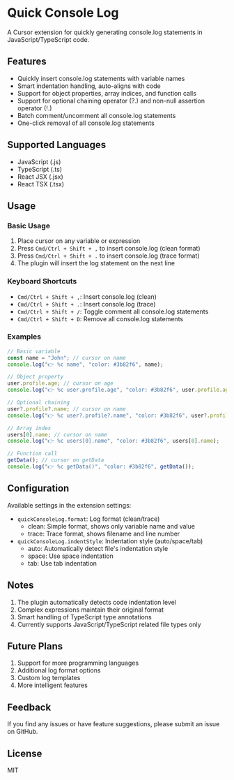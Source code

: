 # Quick Console Log

A Cursor extension for quickly generating console.log statements in JavaScript/TypeScript code.

## Features

- Quickly insert console.log statements with variable names
- Smart indentation handling, auto-aligns with code
- Support for object properties, array indices, and function calls
- Support for optional chaining operator (?.) and non-null assertion operator (!.)
- Batch comment/uncomment all console.log statements
- One-click removal of all console.log statements

## Supported Languages

- JavaScript (.js)
- TypeScript (.ts)
- React JSX (.jsx)
- React TSX (.tsx)

## Usage

### Basic Usage

1. Place cursor on any variable or expression
2. Press `Cmd/Ctrl + Shift + ,` to insert console.log (clean format)
3. Press `Cmd/Ctrl + Shift + .` to insert console.log (trace format)
4. The plugin will insert the log statement on the next line

### Keyboard Shortcuts

- `Cmd/Ctrl + Shift + ,`: Insert console.log (clean)
- `Cmd/Ctrl + Shift + .`: Insert console.log (trace)
- `Cmd/Ctrl + Shift + /`: Toggle comment all console.log statements
- `Cmd/Ctrl + Shift + D`: Remove all console.log statements

### Examples

```javascript
// Basic variable
const name = "John"; // cursor on name
console.log("👉 %c name", "color: #3b82f6", name);

// Object property
user.profile.age; // cursor on age
console.log("👉 %c user.profile.age", "color: #3b82f6", user.profile.age);

// Optional chaining
user?.profile?.name; // cursor on name
console.log("👉 %c user?.profile?.name", "color: #3b82f6", user?.profile?.name);

// Array index
users[0].name; // cursor on name
console.log("👉 %c users[0].name", "color: #3b82f6", users[0].name);

// Function call
getData(); // cursor on getData
console.log("👉 %c getData()", "color: #3b82f6", getData());
```

## Configuration

Available settings in the extension settings:

- `quickConsoleLog.format`: Log format (clean/trace)
  - clean: Simple format, shows only variable name and value
  - trace: Trace format, shows filename and line number
- `quickConsoleLog.indentStyle`: Indentation style (auto/space/tab)
  - auto: Automatically detect file's indentation style
  - space: Use space indentation
  - tab: Use tab indentation

## Notes

1. The plugin automatically detects code indentation level
2. Complex expressions maintain their original format
3. Smart handling of TypeScript type annotations
4. Currently supports JavaScript/TypeScript related file types only

## Future Plans

1. Support for more programming languages
2. Additional log format options
3. Custom log templates
4. More intelligent features

## Feedback

If you find any issues or have feature suggestions, please submit an issue on GitHub.

## License

MIT
